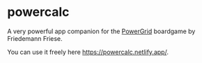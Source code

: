 # powercalc

A very powerful app companion for the [PowerGrid](https://boardgamegeek.com/boardgame/2651/power-grid) boardgame by Friedemann Friese.

You can use it freely here https://powercalc.netlify.app/. 
